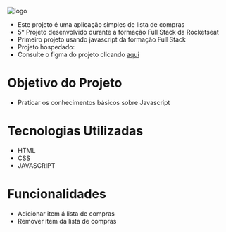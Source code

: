 ![logo](https://github.com/user-attachments/assets/921b432a-6f85-4bcc-810c-7dfa19de6bde)

- Este projeto é uma aplicação simples de lista de compras
- 5° Projeto desenvolvido durante a formação Full Stack da Rocketseat
- Primeiro projeto usando javascript da formação Full Stack
- Projeto hospedado:
- Consulte o figma do projeto clicando [aqui](https://www.figma.com/design/3vnOtJfg8Yj2vge1hgZrzo/Lista-de-compras-(Community)?node-id=0-1&node-type=canvas&t=BFSlTuhOOhRHOU9i-0)

# Objetivo do Projeto
- Praticar os conhecimentos básicos sobre Javascript

# Tecnologias Utilizadas
- HTML
- CSS
- JAVASCRIPT

# Funcionalidades
- Adicionar item á lista de compras
- Remover item da lista de compras
